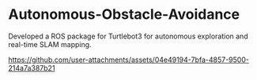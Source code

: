 # Autonomous-Obstacle-Avoidance
Developed a ROS package for Turtlebot3 for autonomous exploration and real-time SLAM mapping.

https://github.com/user-attachments/assets/04e49194-7bfa-4857-9500-214a7a387b21
